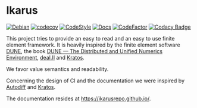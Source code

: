 # Ikarus
[![Debian](https://github.com/IkarusRepo/Ikarus/actions/workflows/debian.yml/badge.svg)](https://github.com/IkarusRepo/Ikarus/actions/workflows/debian.yml)
[![codecov](https://codecov.io/gh/IkarusRepo/Ikarus/branch/main/graph/badge.svg?token=zJgggitPMc)](https://codecov.io/gh/IkarusRepo/Ikarus)
[![CodeStyle](https://github.com/IkarusRepo/Ikarus/actions/workflows/style.yml/badge.svg)](https://github.com/IkarusRepo/Ikarus/actions/workflows/style.yml)
[![Docs](https://github.com/IkarusRepo/Ikarus/actions/workflows/ghpages.yml/badge.svg)](https://github.com/IkarusRepo/Ikarus/actions/workflows/ghpages.yml)
[![CodeFactor](https://www.codefactor.io/repository/github/ikarusrepo/ikarus/badge/main)](https://www.codefactor.io/repository/github/ikarusrepo/ikarus/overview/main)
[![Codacy Badge](https://app.codacy.com/project/badge/Grade/5c588e67d1e541fc9be3c7377297aa8a)](https://www.codacy.com/gh/IkarusRepo/Ikarus/dashboard?utm_source=github.com&amp;utm_medium=referral&amp;utm_content=IkarusRepo/Ikarus&amp;utm_campaign=Badge_Grade)

This project tries to provide an easy to read and an easy to use finite element framework.
It is heavily inspired by the finite element software [DUNE](https://dune-project.org/), the book [DUNE — The Distributed and Unified Numerics Environment](https://www.springer.com/gp/book/9783030597016),
[deal.II](https://www.dealii.org/) and [Kratos](https://github.com/KratosMultiphysics/Kratos).

We favor value semantics and readability.

Concerning the design of CI and the documentation we were inspired by [Autodiff](https://autodiff.github.io/)  and [Kratos](https://github.com/KratosMultiphysics/Kratos).

The documentation resides at https://ikarusrepo.github.io/.
